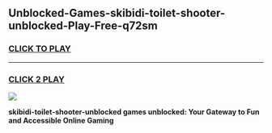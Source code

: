 
## Unblocked-Games-skibidi-toilet-shooter-unblocked-Play-Free-q72sm
<h3>
<a href="https://premium76.site?title=skibidi-toilet-shooter-unblocked&ref=18A1">CLICK TO PLAY</a></h3>
<hr>

<h3>
<a href="https://premium76.site?title=skibidi-toilet-shooter-unblocked&ref=18A1">CLICK 2 PLAY</a>
  
</h3>

<a href="https://premium76.site?title=skibidi-toilet-shooter-unblocked&ref=18A1"><img src="https://clearcache.store/games.png"></a>


**skibidi-toilet-shooter-unblocked games unblocked: Your Gateway to Fun and Accessible Online Gaming**
